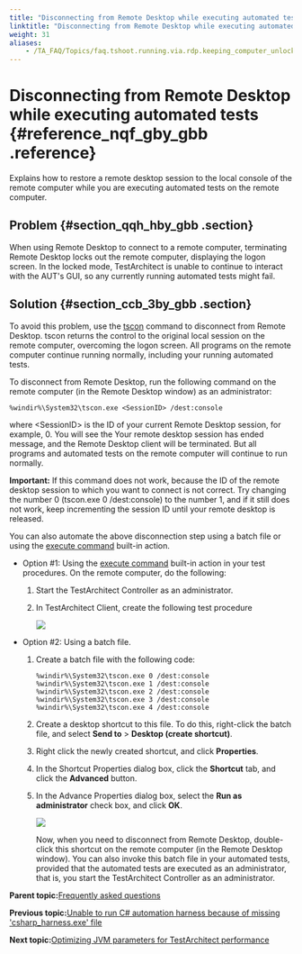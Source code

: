 ```yaml
--- 
title: "Disconnecting from Remote Desktop while executing automated tests"
linktitle: "Disconnecting from Remote Desktop while executing automated tests"
weight: 31
aliases: 
    - /TA_FAQ/Topics/faq.tshoot.running.via.rdp.keeping_computer_unlocked.html
---
```

# Disconnecting from Remote Desktop while executing automated tests {#reference_nqf_gby_gbb .reference}

Explains how to restore a remote desktop session to the local console of the remote computer while you are executing automated tests on the remote computer.

## Problem {#section_qqh_hby_gbb .section}

When using Remote Desktop to connect to a remote computer, terminating Remote Desktop locks out the remote computer, displaying the logon screen. In the locked mode, TestArchitect is unable to continue to interact with the AUT's GUI, so any currently running automated tests might fail.

## Solution {#section_ccb_3by_gbb .section}

To avoid this problem, use the [tscon](https://technet.microsoft.com/en-us/library/cc770988(v=ws.10).aspx) command to disconnect from Remote Desktop. tscon returns the control to the original local session on the remote computer, overcoming the logon screen. All programs on the remote computer continue running normally, including your running automated tests.

To disconnect from Remote Desktop, run the following command on the remote computer \(in the Remote Desktop window\) as an administrator:

```
%windir%\System32\tscon.exe <SessionID> /dest:console
```

where <SessionID\> is the ID of your current Remote Desktop session, for example, 0. You will see the Your remote desktop session has ended message, and the Remote Desktop client will be terminated. But all programs and automated tests on the remote computer will continue to run normally.

**Important:** If this command does not work, because the ID of the remote desktop session to which you want to connect is not correct. Try changing the number 0 \(tscon.exe 0 /dest:console\) to the number 1, and if it still does not work, keep incrementing the session ID until your remote desktop is released.

You can also automate the above disconnection step using a batch file or using the [execute command](../../TA_Automation/Topics/bia_execute_command.html) built-in action.

-   Option \#1: Using the [execute command](../../TA_Automation/Topics/bia_execute_command.html) built-in action in your test procedures. On the remote computer, do the following:
    1.  Start the TestArchitect Controller as an administrator.
    2.  In TestArchitect Client, create the following test procedure

        ![](../Images/execute_command_RDP_pgm.png)

-   Option \#2: Using a batch file.
    1.  Create a batch file with the following code:

        ```
        %windir%\System32\tscon.exe 0 /dest:console		
        %windir%\System32\tscon.exe 1 /dest:console	
        %windir%\System32\tscon.exe 2 /dest:console	
        %windir%\System32\tscon.exe 3 /dest:console	
        %windir%\System32\tscon.exe 4 /dest:console	
        ```

    2.  Create a desktop shortcut to this file. To do this, right-click the batch file, and select **Send to** \> **Desktop \(create shortcut\)**.
    3.  Right click the newly created shortcut, and click **Properties**.
    4.  In the Shortcut Properties dialog box, click the **Shortcut** tab, and click the **Advanced** button.
    5.  In the Advance Properties dialog box, select the **Run as administrator** check box, and click **OK**.

        ![](../Images/advanced_properties_dlg.png)

        Now, when you need to disconnect from Remote Desktop, double-click this shortcut on the remote computer \(in the Remote Desktop window\). You can also invoke this batch file in your automated tests, provided that the automated tests are executed as an administrator, that is, you start the TestArchitect Controller as an administrator.


**Parent topic:**[Frequently asked questions](../../TA_Help/Topics/Support_FAQ.html)

**Previous topic:**[Unable to run C\# automation harness because of missing 'csharp\_harness.exe' file](../../TA_FAQ/Topics/faq.tshoot.finding.csharp.harness.file.html)

**Next topic:**[Optimizing JVM parameters for TestArchitect performance](../../TA_FAQ/Topics/faq.optimizing_TA_performance.html)

